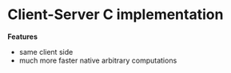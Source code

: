 # Client-Server C implementation

**Features**
- same client side
- much more faster native arbitrary computations
